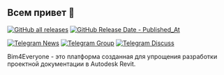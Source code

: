 ## Всем привет 👋

[![GitHub all releases](https://img.shields.io/github/downloads/Bim4Everyone/Bim4EveryoneSetup/total)](https://github.com/Bim4Everyone/Bim4EveryoneSetup/releases/latest)
[![GitHub Release Date - Published_At](https://img.shields.io/github/release-date/Bim4Everyone/Bim4EveryoneSetup)](https://github.com/Bim4Everyone/Bim4EveryoneSetup/releases/latest)

[![Telegram News](https://img.shields.io/badge/Telegram-News-blue.svg)](https://t.me/bim4everyone_news)
[![Telegram Group](https://img.shields.io/badge/Telegram-Group-blue.svg)](https://t.me/bim4everyone_group)
[![Telegram Discuss](https://img.shields.io/badge/Telegram-Discuss-blue.svg)](https://t.me/bim4everyone_discuss)

Bim4Everyone - это платформа созданная для упрощения разработки проектной документации в Autodesk Revit.

<!--

**Here are some ideas to get you started:**

🙋‍♀️ A short introduction - what is your organization all about?
🌈 Contribution guidelines - how can the community get involved?
👩‍💻 Useful resources - where can the community find your docs? Is there anything else the community should know?
🍿 Fun facts - what does your team eat for breakfast?
🧙 Remember, you can do mighty things with the power of [Markdown](https://docs.github.com/github/writing-on-github/getting-started-with-writing-and-formatting-on-github/basic-writing-and-formatting-syntax)
-->
